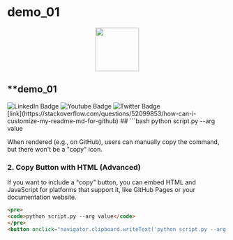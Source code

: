 # demo_01
<div id="header" align="center">
  <img src="https://media.giphy.com/media/M9gbBd9nbDrOTu1Mqx/giphy.gif" width="100"/>
</div>

## **demo_01
<div id="badges">
  <img src="https://img.shields.io/badge/LinkedIn-blue?style=for-the-badge&logo=linkedin&logoColor=white" alt="LinkedIn Badge"/>
  <img src="https://img.shields.io/badge/YouTube-red?style=for-the-badge&logo=youtube&logoColor=white" alt="Youtube Badge"/>
  <img src="https://img.shields.io/badge/Twitter-blue?style=for-the-badge&logo=twitter&logoColor=white" alt="Twitter Badge"/>
</div>
[link](https://stackoverflow.com/questions/52099853/how-can-i-customize-my-readme-md-for-github)
##
```bash
python script.py --arg value

When rendered (e.g., on GitHub), users can manually copy the command, but there won't be a "copy" icon.

### 2. **Copy Button with HTML (Advanced)**
If you want to include a "copy" button, you can embed HTML and JavaScript for platforms that support it, like GitHub Pages or your documentation website.

```markdown
<pre>
<code>python script.py --arg value</code>
</pre>
<button onclick="navigator.clipboard.writeText('python script.py --arg value')">Copy</button>
